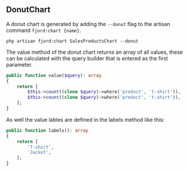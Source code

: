 ## DonutChart

A donut chart is generated by adding the `--donut` flag to the artisan command `fjord:chart {name}`.

```shell
php artisan fjord:chart SalesProductsChart --donut
```

The value method of the donut chart returns an array of all values, these can be calculated with the query builder that is entered as the first parameter.

```php
public function value($query): array
{
    return [
        $this->count((clone $query)->where('product', 't-shirt')),
        $this->count((clone $query)->where('product', 't-shirt')),
    ];
}
```

As well the value lables are defined in the labels method like this:

```php
public function labels(): array
{
    return [
        'T-shirt',
        'Jacket',
    ];
}
```
